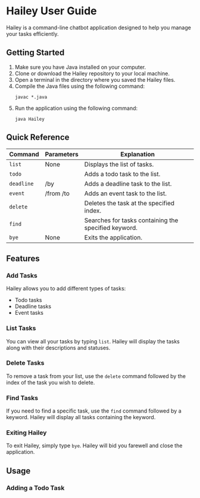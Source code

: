 # Hailey User Guide

Hailey is a command-line chatbot application designed to help you manage your tasks efficiently.

## Getting Started

1. Make sure you have Java installed on your computer.
2. Clone or download the Hailey repository to your local machine.
3. Open a terminal in the directory where you saved the Hailey files.
4. Compile the Java files using the following command:
    ```
    javac *.java
    ```
5. Run the application using the following command:
    ```
    java Hailey
    ```

## Quick Reference

| Command    | Parameters                         | Explanation                            |
|------------|------------------------------------|----------------------------------------|
| `list`     | None                               | Displays the list of tasks.            |
| `todo`     | <task description>                 | Adds a todo task to the list.          |
| `deadline` | <task description> /by <due date>  | Adds a deadline task to the list.      |
| `event`    | <task description> /from <start> /to <end> | Adds an event task to the list. |
| `delete`   | <index>                            | Deletes the task at the specified index. |
| `find`     | <keyword>                          | Searches for tasks containing the specified keyword. |
| `bye`      | None                               | Exits the application.                 |

## Features

### Add Tasks

Hailey allows you to add different types of tasks:
- Todo tasks
- Deadline tasks
- Event tasks

### List Tasks

You can view all your tasks by typing `list`. Hailey will display the tasks along with their descriptions and statuses.

### Delete Tasks

To remove a task from your list, use the `delete` command followed by the index of the task you wish to delete.

### Find Tasks

If you need to find a specific task, use the `find` command followed by a keyword. Hailey will display all tasks containing the keyword.

### Exiting Hailey

To exit Hailey, simply type `bye`. Hailey will bid you farewell and close the application.

## Usage

### Adding a Todo Task
